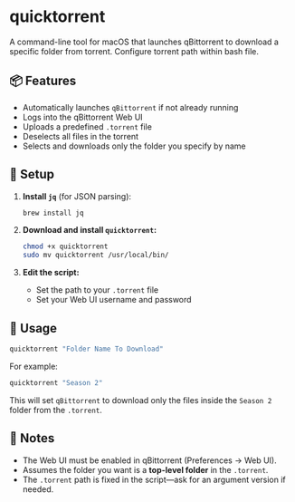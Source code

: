 # quicktorrent

A command-line tool for macOS that launches qBittorrent to download a specific folder from torrent. Configure torrent path within bash file.

## 📦 Features

- Automatically launches `qBittorrent` if not already running
- Logs into the qBittorrent Web UI
- Uploads a predefined `.torrent` file
- Deselects all files in the torrent
- Selects and downloads only the folder you specify by name

## 🔧 Setup

1. **Install `jq`** (for JSON parsing):
   ```bash
   brew install jq
   ```

2. **Download and install `quicktorrent`:**
   ```bash
   chmod +x quicktorrent
   sudo mv quicktorrent /usr/local/bin/
   ```

3. **Edit the script:**
   - Set the path to your `.torrent` file
   - Set your Web UI username and password

## 🚀 Usage

```bash
quicktorrent "Folder Name To Download"
```

For example:
```bash
quicktorrent "Season 2"
```

This will set `qBittorrent` to download only the files inside the `Season 2` folder from the `.torrent`.

## 📝 Notes

- The Web UI must be enabled in qBittorrent (Preferences → Web UI).
- Assumes the folder you want is a **top-level folder** in the `.torrent`.
- The `.torrent` path is fixed in the script—ask for an argument version if needed.

